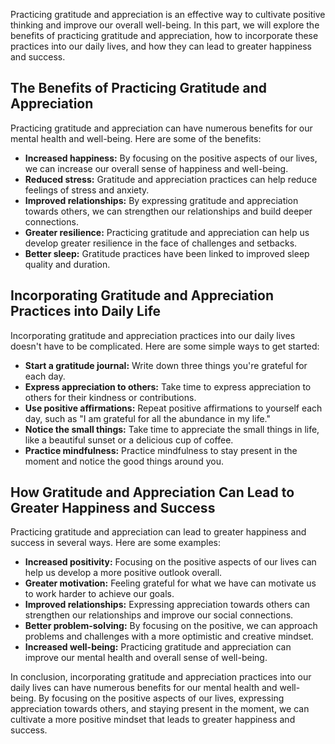 
Practicing gratitude and appreciation is an effective way to cultivate positive thinking and improve our overall well-being. In this part, we will explore the benefits of practicing gratitude and appreciation, how to incorporate these practices into our daily lives, and how they can lead to greater happiness and success.

The Benefits of Practicing Gratitude and Appreciation
-----------------------------------------------------

Practicing gratitude and appreciation can have numerous benefits for our mental health and well-being. Here are some of the benefits:

* **Increased happiness:** By focusing on the positive aspects of our lives, we can increase our overall sense of happiness and well-being.
* **Reduced stress:** Gratitude and appreciation practices can help reduce feelings of stress and anxiety.
* **Improved relationships:** By expressing gratitude and appreciation towards others, we can strengthen our relationships and build deeper connections.
* **Greater resilience:** Practicing gratitude and appreciation can help us develop greater resilience in the face of challenges and setbacks.
* **Better sleep:** Gratitude practices have been linked to improved sleep quality and duration.

Incorporating Gratitude and Appreciation Practices into Daily Life
------------------------------------------------------------------

Incorporating gratitude and appreciation practices into our daily lives doesn't have to be complicated. Here are some simple ways to get started:

* **Start a gratitude journal:** Write down three things you're grateful for each day.
* **Express appreciation to others:** Take time to express appreciation to others for their kindness or contributions.
* **Use positive affirmations:** Repeat positive affirmations to yourself each day, such as "I am grateful for all the abundance in my life."
* **Notice the small things:** Take time to appreciate the small things in life, like a beautiful sunset or a delicious cup of coffee.
* **Practice mindfulness:** Practice mindfulness to stay present in the moment and notice the good things around you.

How Gratitude and Appreciation Can Lead to Greater Happiness and Success
------------------------------------------------------------------------

Practicing gratitude and appreciation can lead to greater happiness and success in several ways. Here are some examples:

* **Increased positivity:** Focusing on the positive aspects of our lives can help us develop a more positive outlook overall.
* **Greater motivation:** Feeling grateful for what we have can motivate us to work harder to achieve our goals.
* **Improved relationships:** Expressing appreciation towards others can strengthen our relationships and improve our social connections.
* **Better problem-solving:** By focusing on the positive, we can approach problems and challenges with a more optimistic and creative mindset.
* **Increased well-being:** Practicing gratitude and appreciation can improve our mental health and overall sense of well-being.

In conclusion, incorporating gratitude and appreciation practices into our daily lives can have numerous benefits for our mental health and well-being. By focusing on the positive aspects of our lives, expressing appreciation towards others, and staying present in the moment, we can cultivate a more positive mindset that leads to greater happiness and success.
